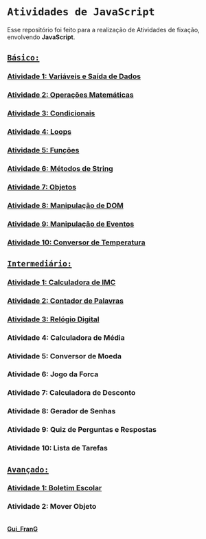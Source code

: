 # `Atividades de JavaScript`

Esse repositório foi feito para a realização de Atividades de fixação, envolvendo **JavaScript**.  


## [**`Básico:`**](https://github.com/GuilhermeFranG/AtividadesJavaScript/blob/main/Atividades%20JS%20-%20B%C3%A1sicas/B%C3%A1sicos.txt)


### [Atividade 1: Variáveis e Saída de Dados](https://github.com/GuilhermeFranG/AtividadesJavaScript/tree/main/Atividades%20JS%20-%20B%C3%A1sicas/Atividade%201)
### [Atividade 2: Operações Matemáticas](https://github.com/GuilhermeFranG/AtividadesJavaScript/tree/main/Atividades%20JS%20-%20B%C3%A1sicas/Atividade%202)
### [Atividade 3: Condicionais](https://github.com/GuilhermeFranG/AtividadesJavaScript/tree/main/Atividades%20JS%20-%20B%C3%A1sicas/Atividade%203)
### [Atividade 4: Loops](https://github.com/GuilhermeFranG/AtividadesJavaScript/tree/main/Atividades%20JS%20-%20B%C3%A1sicas/Atividade%204)
### [Atividade 5: Funções](https://github.com/GuilhermeFranG/AtividadesJavaScript/tree/main/Atividades%20JS%20-%20B%C3%A1sicas/Atividade%205)
### [Atividade 6: Métodos de String](https://github.com/GuilhermeFranG/AtividadesJavaScript/tree/main/Atividades%20JS%20-%20B%C3%A1sicas/Atividade%206)
### [Atividade 7: Objetos](https://github.com/GuilhermeFranG/AtividadesJavaScript/tree/main/Atividades%20JS%20-%20B%C3%A1sicas/Atividade%207)
### [Atividade 8: Manipulação de DOM](https://github.com/GuilhermeFranG/AtividadesJavaScript/tree/main/Atividades%20JS%20-%20B%C3%A1sicas/Atividade%208)
### [Atividade 9: Manipulação de Eventos](https://github.com/GuilhermeFranG/AtividadesJavaScript/tree/main/Atividades%20JS%20-%20B%C3%A1sicas/Atividade%209)
### [Atividade 10: Conversor de Temperatura](https://github.com/GuilhermeFranG/AtividadesJavaScript/tree/main/Atividades%20JS%20-%20B%C3%A1sicas/Atividade%2010)


## [**`Intermediário:`**](https://github.com/GuilhermeFranG/AtividadesJavaScript/blob/main/Atividades%20JS%20-%20Intermedi%C3%A1rio/Intermedi%C3%A1rio.txt)


### [Atividade 1: Calculadora de IMC](https://github.com/GuilhermeFranG/AtividadesJavaScript/tree/main/Atividades%20JS%20-%20Intermedi%C3%A1rio/Atividade%201)
### [Atividade 2: Contador de Palavras](https://github.com/GuilhermeFranG/AtividadesJavaScript/tree/main/Atividades%20JS%20-%20Intermedi%C3%A1rio/Atividade%202)
### [Atividade 3: Relógio Digital](https://github.com/GuilhermeFranG/AtividadesJavaScript/tree/main/Atividades%20JS%20-%20Intermedi%C3%A1rio/Atividade%203)
### Atividade 4: Calculadora de Média
### Atividade 5: Conversor de Moeda
### Atividade 6: Jogo da Forca
### Atividade 7: Calculadora de Desconto
### Atividade 8: Gerador de Senhas
### Atividade 9: Quiz de Perguntas e Respostas
### Atividade 10: Lista de Tarefas  


## [**`Avançado:`**](https://github.com/GuilhermeFranG/AtividadesJavaScript/blob/main/Atvidades%20JS%20-%20Avan%C3%A7adas/Avan%C3%A7ado.txt)


### [Atividade 1: Boletim Escolar](https://github.com/GuilhermeFranG/AtividadesJavaScript/tree/main/Atvidades%20JS%20-%20Avan%C3%A7adas/Atividade%201)
### Atividade 2: Mover Objeto

\
**[Gui_FranG](https://github.com/GuilhermeFranG)**